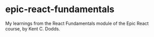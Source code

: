 # epic-react-fundamentals
My learnings from the React Fundamentals module of the Epic React course, by Kent C. Dodds.
